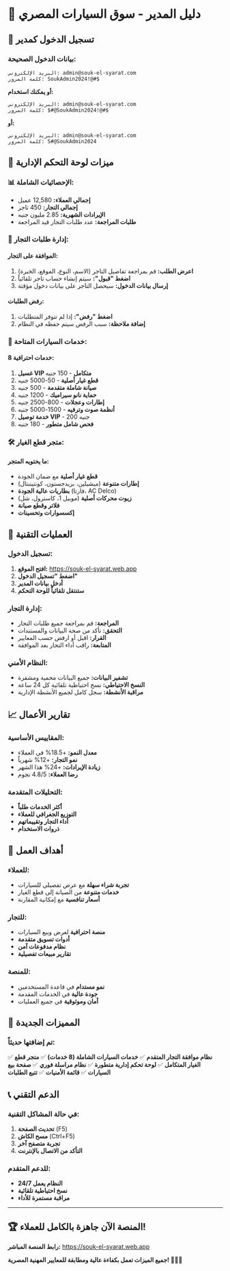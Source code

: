 # 🚗 دليل المدير - سوق السيارات المصري

## 🔐 تسجيل الدخول كمدير

### بيانات الدخول الصحيحة:
```
البريد الإلكتروني: admin@souk-el-syarat.com
كلمة المرور: SoukAdmin2024!@#$
```

**أو يمكنك استخدام:**
```
البريد الإلكتروني: admin@souk-el-syarat.com
كلمة المرور: $#@SoukAdmin2024!@#$
```

**أو:**
```
البريد الإلكتروني: admin@souk-el-syarat.com
كلمة المرور: S#@SoukAdmin2024
```

## 🎯 ميزات لوحة التحكم الإدارية

### 📊 الإحصائيات الشاملة:
- **إجمالي العملاء:** 12,580 عميل
- **إجمالي التجار:** 450 تاجر
- **الإيرادات الشهرية:** 2.85 مليون جنيه
- **طلبات المراجعة:** عدد طلبات التجار قيد المراجعة

### 👥 إدارة طلبات التجار:

#### الموافقة على التجار:
1. **اعرض الطلب:** قم بمراجعة تفاصيل التاجر (الاسم، النوع، الموقع، الخبرة)
2. **اضغط "قبول":** سيتم إنشاء حساب تاجر تلقائياً
3. **إرسال بيانات الدخول:** سيحصل التاجر على بيانات دخول مؤقتة

#### رفض الطلبات:
1. **اضغط "رفض":** إذا لم تتوفر المتطلبات
2. **إضافة ملاحظة:** سبب الرفض سيتم حفظه في النظام

### 🚗 خدمات السيارات المتاحة:

#### 8 خدمات احترافية:
1. **غسيل VIP متكامل** - 150 جنيه
2. **قطع غيار أصلية** - 50-5000 جنيه
3. **صيانة شاملة متقدمة** - 500 جنيه
4. **حماية نانو سيراميك** - 1200 جنيه
5. **إطارات وعجلات** - 800-2500 جنيه
6. **أنظمة صوت وترفيه** - 1500-5000 جنيه
7. **خدمة توصيل VIP** - 200 جنيه
8. **فحص شامل متطور** - 180 جنيه

### 🛠️ متجر قطع الغيار:

#### ما يحتويه المتجر:
- **قطع غيار أصلية** مع ضمان الجودة
- **إطارات متنوعة** (ميشيلين، بريدجستون، كونتيننتال)
- **بطاريات عالية الجودة** (فارتا، AC Delco)
- **زيوت محركات أصلية** (موبيل 1، كاسترول، شل)
- **فلاتر وقطع صيانة**
- **إكسسوارات وتحسينات**

## 🔧 العمليات التقنية

### تسجيل الدخول:
1. **افتح الموقع:** https://souk-el-syarat.web.app
2. **اضغط "تسجيل الدخول"**
3. **أدخل بيانات المدير**
4. **ستنتقل تلقائياً للوحة التحكم**

### إدارة التجار:
- **المراجعة:** قم بمراجعة جميع طلبات التجار
- **التحقق:** تأكد من صحة البيانات والمستندات
- **القرار:** اقبل أو ارفض حسب المعايير
- **المتابعة:** راقب أداء التجار بعد الموافقة

### النظام الأمني:
- **تشفير البيانات:** جميع البيانات محمية ومشفرة
- **النسخ الاحتياطي:** نسخ احتياطية تلقائية كل 24 ساعة
- **مراقبة الأنشطة:** سجل كامل لجميع الأنشطة الإدارية

## 📈 تقارير الأعمال

### المقاييس الأساسية:
- **معدل النمو:** +18.5% في العملاء
- **نمو التجار:** +12% شهرياً
- **زيادة الإيرادات:** +24% هذا الشهر
- **رضا العملاء:** 4.8/5 نجوم

### التحليلات المتقدمة:
- **أكثر الخدمات طلباً**
- **التوزيع الجغرافي للعملاء**
- **أداء التجار وتقييماتهم**
- **ذروات الاستخدام**

## 🎯 أهداف العمل

### للعملاء:
- **تجربة شراء سهلة** مع عرض تفصيلي للسيارات
- **خدمات متنوعة** من الصيانة إلى قطع الغيار
- **أسعار تنافسية** مع إمكانية المقارنة

### للتجار:
- **منصة احترافية** لعرض وبيع السيارات
- **أدوات تسويق متقدمة**
- **نظام مدفوعات آمن**
- **تقارير مبيعات تفصيلية**

### للمنصة:
- **نمو مستدام** في قاعدة المستخدمين
- **جودة عالية** في الخدمات المقدمة
- **أمان وموثوقية** في جميع العمليات

## 🚀 المميزات الجديدة

### تم إضافتها حديثاً:
✅ **نظام موافقة التجار المتقدم**
✅ **خدمات السيارات الشاملة (8 خدمات)**
✅ **متجر قطع الغيار المتكامل**
✅ **لوحة تحكم إدارية متطورة**
✅ **نظام مراسلة فوري**
✅ **صفحة بيع السيارات**
✅ **قائمة الأمنيات**
✅ **تتبع الطلبات**

## 📞 الدعم التقني

### في حالة المشاكل التقنية:
1. **تحديث الصفحة** (F5)
2. **مسح الكاش** (Ctrl+F5)
3. **تجربة متصفح آخر**
4. **التأكد من الاتصال بالإنترنت**

### للدعم المتقدم:
- **النظام يعمل 24/7**
- **نسخ احتياطية تلقائية**
- **مراقبة مستمرة للأداء**

---

## 🏆 المنصة الآن جاهزة بالكامل للعملاء!

**رابط المنصة المباشر:** https://souk-el-syarat.web.app

**جميع الميزات تعمل بكفاءة عالية ومطابقة للمعايير المهنية المصرية! 🚗🇪🇬**